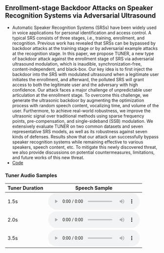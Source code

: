 ## Enrollment-stage Backdoor Attacks on Speaker Recognition Systems via Adversarial Ultrasound

 - Automatic Speaker Recognition Systems (SRSs) have been widely used in voice applications for personal identification and access control. A typical SRS consists of three stages, i.e., training, enrollment, and recognition. Previous work has revealed that SRSs can be bypassed by backdoor attacks at the training stage or by adversarial example attacks at the recognition stage. In this paper, we propose TUNER, a new type of backdoor attack against the enrollment stage of SRS via adversarial ultrasound modulation, which is inaudible, synchronization-free, content-independent, and black-box. Our key idea is to first inject the backdoor into the SRS with modulated ultrasound when a legitimate user initiates the enrollment, and afterward, the polluted SRS will grant access to both the legitimate user and the adversary with high confidence. Our attack faces a major challenge of unpredictable user articulation at the enrollment stage. To overcome this challenge, we generate the ultrasonic backdoor by augmenting the optimization process with random speech content, vocalizing time, and volume of the user. Furthermore, to achieve real-world robustness, we improve the ultrasonic signal over traditional methods using sparse frequency points, pre-compensation, and single-sideband (SSB) modulation. We extensively evaluate TUNER on two common datasets and seven representative SRS models, as well as its robustness against seven kinds of defenses. Results show that our attack can successfully bypass speaker recognition systems while remaining effective to various speakers, speech content, etc. To mitigate this newly discovered threat, we also provide discussions on potential countermeasures, limitations, and future works of this new threat.
 - [Code](https://anonymous.4open.science/r/Tuner_code/readme.md)

### Tuner Audio Samples

|Tuner Duration|Speech Sample|
|--------------|-------------|
|1.5s|<audio src="samples/tuner-language/tuner-1.5.wav" type="audio/wav" controls preload></audio>|
|2.0s|<audio src="samples/tuner-language/tuner-2.wav" type="audio/wav" controls preload></audio>|
|3.5s|<audio src="samples/tuner-language/tuner-3.5.wav" type="audio/wav" controls preload></audio>|

